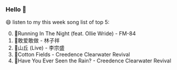 ### Hello 👋

😄 listen to my this week song list of top 5:

0. 🌈Running In The Night (feat. Ollie Wride) - FM-84
1. 🌈敢爱敢做 - 林子祥
2. 🌈山丘 (Live) - 李宗盛
3. 🌈Cotton Fields - Creedence Clearwater Revival
4. 🌈Have You Ever Seen the Rain? - Creedence Clearwater Revival

